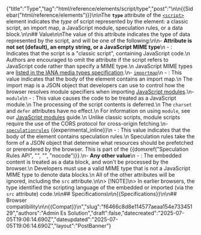 {"title":"Type","tag":"html/reference/elements/script/type","post":"\n\n{{Sidebar(\"html/reference/elements\")}}\n\nThe **`type`** attribute of the [`<script>`](/blog/Web/HTML/Reference/Elements/script) element indicates the _type_ of script represented by the element: a classic script, an import map, a JavaScript module, speculation rules, or a data block.\n\n## Value\n\nThe value of this attribute indicates the type of data represented by the script, and will be one of the following:\n\n- **Attribute is not set (default), an empty string, or a JavaScript MIME type**\n  - : Indicates that the script is a \"classic script\", containing JavaScript code.\n    Authors are encouraged to omit the attribute if the script refers to JavaScript code rather than specify a MIME type.\n    JavaScript MIME types are [listed in the IANA media types specification](/blog/Web/HTTP/Guides/MIME_types#textjavascript).\n- [`importmap`](/blog/Web/HTML/Reference/Elements/script/type/importmap)\n  - : This value indicates that the body of the element contains an import map.\n    The import map is a JSON object that developers can use to control how the browser resolves module specifiers when importing [JavaScript modules](/blog/Web/JavaScript/Guide/Modules#importing_modules_using_import_maps).\n- `module`\n  - : This value causes the code to be treated as a JavaScript module.\n    The processing of the script contents is deferred.\n    The `charset` and `defer` attributes have no effect.\n    For information on using `module`, see our [JavaScript modules](/blog/Web/JavaScript/Guide/Modules) guide.\n    Unlike classic scripts, module scripts require the use of the CORS protocol for cross-origin fetching.\n- [`speculationrules`](/blog/Web/HTML/Reference/Elements/script/type/speculationrules) {{experimental_inline}}\n  - : This value indicates that the body of the element contains speculation rules.\n    Speculation rules take the form of a JSON object that determine what resources should be prefetched or prerendered by the browser. This is part of the {{domxref(\"Speculation Rules API\", \"\", \"\", \"nocode\")}}.\n- **Any other value**\n  - : The embedded content is treated as a data block, and won't be processed by the browser.\n    Developers must use a valid MIME type that is not a JavaScript MIME type to denote data blocks.\n    All of the other attributes will be ignored, including the `src` attribute.\n\n> [!NOTE]\n> In earlier browsers, the type identified the scripting language of the embedded or imported (via the `src` attribute) code.\n\n## Specifications\n\n{{Specifications}}\n\n## Browser compatibility\n\n{{Compat}}\n","slug":"f6466c8d8e114577aeaa154e73345129","authors":"Admin Es Solution","draft":false,"datecreated":"2025-07-05T19:06:14.690Z","dateupdated":"2025-07-05T19:06:14.690Z","layout":"PostBanner"}
